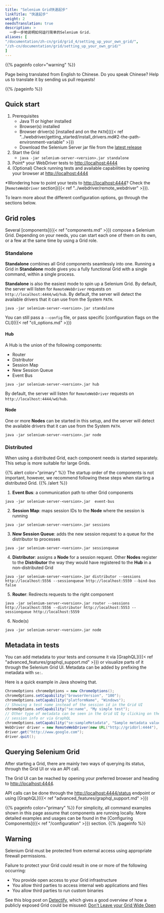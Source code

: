 ```yaml
---
title: "Selenium Grid快速起步"
linkTitle: "快速起步"
weight: 2
needsTranslation: true
description: >
  一步一步地说明如何运行简单的Selenium Grid.
aliases: [
"/documentation/zh-cn/grid/grid_4/setting_up_your_own_grid/",
"/zh-cn/documentation/grid/setting_up_your_own_grid/"
]
---
```


{{% pageinfo color="warning" %}}
<p class="lead">
   <i class="fas fa-language display-4"></i> 
   Page being translated from English to Chinese. 
   Do you speak Chinese? Help us to translate
   it by sending us pull requests!
</p>
{{% /pageinfo %}}

## Quick start

1. Prerequisites
    * Java 11 or higher installed
    * Browser(s) installed
    * Browser driver(s) [installed and on the `PATH`]({{< ref "../webdriver/getting_started/install_drivers.md#2-the-path-environment-variable" >}})
    * Download the Selenium Server jar file from the [latest release](https://github.com/SeleniumHQ/selenium/releases/latest)
1. Start the Grid
    * `java -jar selenium-server-<version>.jar standalone`
1. Point* your WebDriver tests to [http://localhost:4444](http://localhost:4444)
1. (Optional) Check running tests and available capabilities by opening your browser at [http://localhost:4444](http://localhost:4444)

*Wondering how to point your tests to [http://localhost:4444](http://localhost:4444)? 
Check the [`RemoteWebDriver` section]({{< ref "../webdriver/remote_webdriver" >}}).

To learn more about the different configuration options, go through the sections below.

## Grid roles

Several [components]({{< ref "components.md" >}}) compose a Selenium Grid. Depending 
on your needs, you can start each one of them on its own, or a few at the same time by using a
Grid role.

### Standalone

**Standalone** combines all Grid components seamlessly into one. 
Running a Grid in **Standalone** mode gives you a fully functional Grid with a single command, 
within a single process.

**Standalone** is also the easiest mode to spin up a Selenium Grid. By default, the server 
will listen for `RemoteWebDriver` requests on `http://localhost:4444/wd/hub`. By default, the
server will detect the available drivers that it can use from the System `PATH`.

```shell
java -jar selenium-server-<version>.jar standalone
```
You can still pass a `--config` file, or pass specific 
[configuration flags on the CLI]({{< ref "cli_options.md" >}})

#### Hub

A Hub is the union of the following components:

* Router
* Distributor
* Session Map
* New Session Queue
* Event Bus

```shell
java -jar selenium-server-<version>.jar hub
```

By default, the server will listen for `RemoteWebDriver` requests on `http://localhost:4444/wd/hub`.

#### Node

One or more **Nodes** can be started in this setup, and the server will detect the available 
drivers that it can use from the System `PATH`. 

```shell
java -jar selenium-server-<version>.jar node
```

### Distributed 

When using a distributed Grid, each component needs is started separately. This setup is more suitable
for large Grids.

{{% alert color="primary" %}}
The startup order of the components is not important, however, we recommend following these
steps when starting a distributed Grid.
{{% /alert %}}


1. **Event Bus**: a communication path to other Grid components

```shell
java -jar selenium-server-<version>.jar  event-bus
```

2. **Session Map**: maps session IDs to the **Node** where the session is running

```shell
java -jar selenium-server-<version>.jar sessions
```

3. **New Session Queue**: adds the new session request to a queue for the distributor to processes

```shell
java -jar selenium-server-<version>.jar sessionqueue
```

4. **Distributor**: assigns a **Node** for a session request. Other **Nodes** register to the **Distributor**
the way they would have registered to the **Hub** in a non-distributed Grid

```shell
java -jar selenium-server-<version>.jar distributor --sessions http://localhost:5556 --sessionqueue http://localhost:5559 --bind-bus false
```

5. **Router**: Redirects requests to the right component

```shell
java -jar selenium-server-<version>.jar router --sessions http://localhost:5556 --distributor http://localhost:5553 --sessionqueue http://localhost:5559
```

6. Node(s)

```shell
java -jar selenium-server-<version>.jar node 
```

## Metadata in tests

You can add metadata to your tests and consume it via [GraphQL]({{< ref "advanced_features/graphql_support.md" >}})
or visualize parts of it through the Selenium Grid UI. Metadata can be added by prefixing the metadata with `se:`.

Here is a quick example in Java showing that.

```java
ChromeOptions chromeOptions = new ChromeOptions();
chromeOptions.setCapability("browserVersion", "100");
chromeOptions.setCapability("platformName", "Windows");
// Showing a test name instead of the session id in the Grid UI
chromeOptions.setCapability("se:name", "My simple test"); 
// Other type of metadata can be seen in the Grid UI by clicking on the 
// session info or via GraphQL
chromeOptions.setCapability("se:sampleMetadata", "Sample metadata value"); 
WebDriver driver = new RemoteWebDriver(new URL("http://gridUrl:4444"), chromeOptions);
driver.get("http://www.google.com");
driver.quit();
```

## Querying Selenium Grid

After starting a Grid, there are mainly two ways of querying its status, through the Grid 
UI or via an API call.

The Grid UI can be reached by opening your preferred browser and heading to 
[http://localhost:4444](http://localhost:4444).

API calls can be done through the [http://localhost:4444/status](http://localhost:4444/status)
endpoint or using [GraphQL]({{< ref "advanced_features/graphql_support.md" >}})

{{% pageinfo color="primary" %}}
For simplicity, all command examples shown in this page assume that components are running
locally. More detailed examples and usages can be found in the
[Configuring Components]({{< ref "/configuration" >}}) section.
{{% /pageinfo %}}

## Warning

Selenium Grid must be protected from external access using appropriate
firewall permissions.

Failure to protect your Grid could result in one or more of the following occurring:

* You provide open access to your Grid infrastructure
* You allow third parties to access internal web applications and files
* You allow third parties to run custom binaries

See this blog post on [Detectify](//labs.detectify.com), which gives a good
overview of how a publicly exposed Grid could be misused:
[Don't Leave your Grid Wide Open](//labs.detectify.com/2017/10/06/guest-blog-dont-leave-your-grid-wide-open/)
